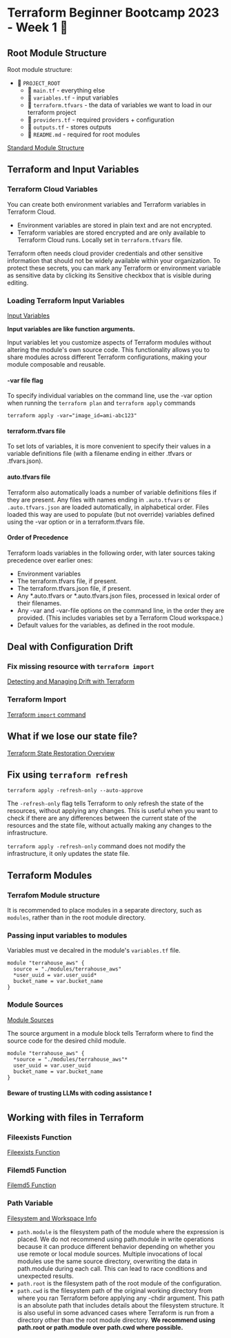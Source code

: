# Terraform Beginner Bootcamp 2023 - Week 1 :school_satchel:

## Root Module Structure

Root module structure:

- 📁 `PROJECT_ROOT`
   - 📄 `main.tf` - everything else
   - 📄 `variables.tf` - input variables
   - 📄 `terraform.tfvars` - the data of variables we want to load in our terraform project
   - 📄 `providers.tf` - required providers + configuration
   - 📄 `outputs.tf` - stores outputs
   - 📄 `README.md` - required for root modules

[Standard Module Structure](https://developer.hashicorp.com/terraform/language/modules/develop/structure)

## Terraform and Input Variables

### Terraform Cloud Variables

You can create both environment variables and Terraform variables in Terraform Cloud.

- Environment variables are stored in plain text and are not encrypted.
- Terraform variables are stored encrypted and are only available to Terraform Cloud runs. Locally set in `terraform.tfvars` file.

Terraform often needs cloud provider credentials and other sensitive information that should not be widely available within your organization. To protect these secrets, you can mark any Terraform or environment variable as sensitive data by clicking its Sensitive checkbox that is visible during editing.

### Loading Terraform Input Variables

[Input Variables](https://developer.hashicorp.com/terraform/language/values/variables)


**Input variables are like function arguments.**

Input variables let you customize aspects of Terraform modules without altering the module's own source code. This functionality allows you to share modules across different Terraform configurations, making your module composable and reusable.

#### -var file flag

To specify individual variables on the command line, use the -var option when running the `terraform plan` and `terraform apply` commands

```hcl
terraform apply -var="image_id=ami-abc123"
```

#### terraform.tfvars file

To set lots of variables, it is more convenient to specify their values in a variable definitions file (with a filename ending in either .tfvars or .tfvars.json).

#### auto.tfvars file

Terraform also automatically loads a number of variable definitions files if they are present. Any files with names ending in `.auto.tfvars` or `.auto.tfvars.json` are loaded automatically, in alphabetical order. Files loaded this way are used to populate (but not override) variables defined using the -var option or in a terraform.tfvars file.

#### Order of Precedence

Terraform loads variables in the following order, with later sources taking precedence over earlier ones:

- Environment variables
- The terraform.tfvars file, if present.
- The terraform.tfvars.json file, if present.
- Any *.auto.tfvars or *.auto.tfvars.json files, processed in lexical order of their filenames.
- Any -var and -var-file options on the command line, in the order they are provided. (This includes variables set by a Terraform Cloud workspace.)
- Default values for the variables, as defined in the root module.

## Deal with Configuration Drift

### Fix missing resource with `terraform import`

[Detecting and Managing Drift with Terraform](https://www.hashicorp.com/blog/detecting-and-managing-drift-with-terraform)

### Terraform Import

[Terraform `import` command](https://developer.hashicorp.com/terraform/cli/commands/import)

## What if we lose our state file?

[Terraform State Restoration Overview](https://support.hashicorp.com/hc/en-us/articles/4403065345555-Terraform-State-Restoration-Overview)

## Fix using `terraform refresh`

```hcl
terraform apply -refresh-only --auto-approve
```

The `-refresh-only` flag tells Terraform to only refresh the state of the resources, without applying any changes. This is useful when you want to check if there are any differences between the current state of the resources and the state file, without actually making any changes to the infrastructure.

`terraform apply -refresh-only` command does not modify the infrastructure, it only updates the state file.

## Terraform Modules

### Terrafom Module structure

It is recommended to place modules in a separate directory, such as `modules`, rather than in the root module directory.

### Passing input variables to modules

Variables must ve decalred in the module's `variables.tf` file.

```hcl
module "terrahouse_aws" {
  source = "./modules/terrahouse_aws"
  *user_uuid = var.user_uuid*
  bucket_name = var.bucket_name
}
```

### Module Sources

[Module Sources](https://developer.hashicorp.com/terraform/language/modules/sources)

The source argument in a module block tells Terraform where to find the source code for the desired child module.

```hcl
module "terrahouse_aws" {
  *source = "./modules/terrahouse_aws"*
  user_uuid = var.user_uuid
  bucket_name = var.bucket_name
}
```

#### Beware of trusting LLMs with coding assistance :heavy_exclamation_mark:

## Working with files in Terraform

### Fileexists Function

[Fileexists Function](https://www.terraform.io/docs/language/functions/fileexists.html)

### Filemd5 Function

[Filemd5 Function](https://www.terraform.io/docs/language/functions/filemd5.html)


### Path Variable

[Filesystem and Workspace Info](https://developer.hashicorp.com/terraform/language/expressions/references#filesystem-and-workspace-info)

- `path.module` is the filesystem path of the module where the expression is placed. We do not recommend using path.module in write operations because it can produce different behavior depending on whether you use remote or local module sources. Multiple invocations of local modules use the same source directory, overwriting the data in path.module during each call. This can lead to race conditions and unexpected results.
- `path.root` is the filesystem path of the root module of the configuration.
- `path.cwd` is the filesystem path of the original working directory from where you ran Terraform before applying any -chdir argument. This path is an absolute path that includes details about the filesystem structure. It is also useful in some advanced cases where Terraform is run from a directory other than the root module directory. **We recommend using path.root or path.module over path.cwd where possible.**
